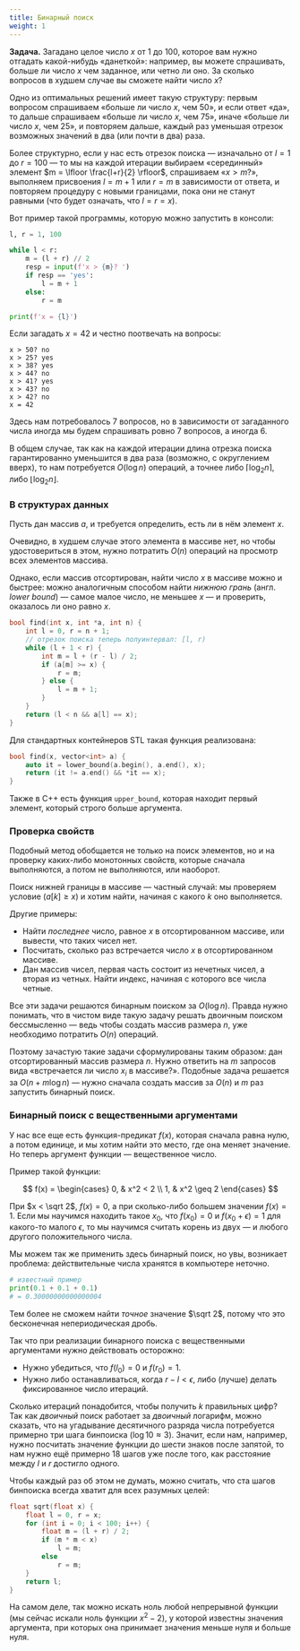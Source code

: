 ```yaml
---
title: Бинарный поиск
weight: 1
---
```


**Задача.** Загадано целое число $x$ от $1$ до $100$, которое вам нужно отгадать какой-нибудь «данеткой»: например, вы можете спрашивать, больше ли число $x$ чем заданное, или четно ли оно. За сколько вопросов в худшем случае вы сможете найти число $x$?

Одно из оптимальных решений имеет такую структуру: первым вопросом спрашиваем «больше ли число $x$, чем 50», и если ответ «да», то дальше спрашиваем «больше ли число $x$, чем 75», иначе «больше ли число $x$, чем 25», и повторяем дальше, каждый раз уменьшая отрезок возможных значений в два (или почти в два) раза.

Более структурно, если у нас есть отрезок поиска — изначально от $l=1$ до $r=100$ — то мы на каждой итерации выбираем «серединный» элемент $m = \lfloor \frac{l+r}{2} \rfloor$, спрашиваем «$x>m?$», выполняем присвоения $l = m + 1$ или $r = m$ в зависимости от ответа, и повторяем процедуру с новыми границами, пока они не станут равными (что будет означать, что $l = r = x$).

Вот пример такой программы, которую можно запустить в консоли:

```python
l, r = 1, 100

while l < r:
    m = (l + r) // 2
    resp = input(f'x > {m}? ')
    if resp == 'yes':
        l = m + 1
    else:
        r = m

print(f'x = {l}')
```

Если загадать $x=42$ и честно поотвечать на вопросы:

```
x > 50? no
x > 25? yes
x > 38? yes
x > 44? no
x > 41? yes
x > 43? no
x > 42? no
x = 42
```

Здесь нам потребовалось 7 вопросов, но в зависимости от загаданного числа иногда мы будем спрашивать ровно $7$ вопросов, а иногда $6$.

В общем случае, так как на каждой итерации длина отрезка поиска гарантированно уменьшится в два раза (возможно, с округлением вверх), то нам потребуется $O(\log n)$ операций, а точнее либо $\lceil \log_2 n \rceil$, либо $\lfloor \log_2 n \rfloor$.

### В структурах данных

Пусть дан массив $a$, и требуется определить, есть ли в нём элемент $x$.

Очевидно, в худшем случае этого элемента в массиве нет, но чтобы удостовериться в этом, нужно потратить $O(n)$ операций на просмотр всех элементов массива.

Однако, если массив отсортирован, найти число $x$ в массиве можно и быстрее: можно аналогичным способом найти *нижнюю грань* (англ. *lower bound*) — самое малое число, не меньшее $x$ — и проверить, оказалось ли оно равно $x$.

```cpp
bool find(int x, int *a, int n) {
    int l = 0, r = n + 1;
    // отрезок поиска теперь полуинтервал: [l, r)
    while (l + 1 < r) {
        int m = l + (r - l) / 2;
        if (a[m] >= x) {
            r = m;
        } else {
            l = m + 1;
        }
    }
    return (l < n && a[l] == x);
}
```

Для стандартных контейнеров STL такая функция реализована:

```cpp
bool find(x, vector<int> a) {
    auto it = lower_bound(a.begin(), a.end(), x);
    return (it != a.end() && *it == x);
}
```

Также в C++ есть функция `upper_bound`, которая находит первый элемент, который строго больше аргумента.

### Проверка свойств

Подобный метод обобщается не только на поиск элементов, но и на проверку каких-либо монотонных свойств, которые сначала выполняются, а потом не выполняются, или наоборот.

Поиск нижней границы в массиве — частный случай: мы проверяем условие $(a[k] \geq x)$ и хотим найти, начиная с какого $k$ оно выполняется.

Другие примеры:

- Найти *последнее* число, равное $x$ в отсортированном массиве, или вывести, что таких чисел нет.
- Посчитать, сколько раз встречается число $x$ в отсортированном массиве.
- Дан массив чисел, первая часть состоит из нечетных чисел, а вторая из четных. Найти индекс, начиная с которого все числа четные.

Все эти задачи решаются бинарным поиском за $O(\log{n})$. Правда нужно понимать, что в чистом виде такую задачу решать двоичным поиском бессмысленно — ведь чтобы создать массив размера $n$, уже необходимо потратить $O(n)$ операций.

Поэтому зачастую такие задачи сформулированы таким образом: дан отсортированный массив размера $n$. Нужно ответить на $m$ запросов вида «встречается ли число $x_i$ в массиве?». Подобные задача решается за $O(n + m\log{n})$ — нужно сначала создать массив за $O(n)$ и $m$ раз запустить бинарный поиск.

### Бинарный поиск с вещественными аргументами

У нас все еще есть функция-предикат $f(x)$, которая сначала равна нулю, а потом единице, и мы хотим найти это место, где она меняет значение. Но теперь аргумент функции — вещественное число.

Пример такой функции:

$$
f(x) = \begin{cases}
   0, & x^2 < 2
\\ 1, & x^2 \geq 2 
\end{cases}
$$

При $x < \sqrt 2$, $f(x) = 0$, а при сколько-либо большем значении $f(x) = 1$. Если мы научимся находить такое $x_0$, что $f(x_0) = 0$ и $f(x_0 + \epsilon) = 1$ для какого-то малого $\epsilon$, то мы научимся считать корень из двух — и любого другого положительного числа.

Мы можем так же применить здесь бинарный поиск, но увы, возникает проблема: действительные числа хранятся в компьютере неточно.

```python
# известный пример
print(0.1 + 0.1 + 0.1)
# = 0.30000000000000004
```

Тем более не сможем найти *точное* значение $\sqrt 2$, потому что это бесконечная непериодическая дробь.

Так что при реализации бинарного поиска с вещественными аргументами нужно действовать осторожно:

- Нужно убедиться, что $f(l_0) = 0$ и $f(r_0) = 1$.
- Нужно либо останавливаться, когда $r - l < \epsilon$, либо (лучше) делать фиксированное число итераций.

Сколько итераций понадобится, чтобы получить $k$ правильных цифр? Так как *двоичный* поиск работает за *двоичный* логарифм, можно сказать, что на угадывание десятичного разряда числа потребуется примерно три шага бинпоиска ($\log 10 \approx 3$). Значит, если нам, например, нужно посчитать значение функции до шести знаков после запятой, то нам нужно ещё примерно 18 шагов уже после того, как расстояние между $l$ и $r$ достигло одного.

Чтобы каждый раз об этом не думать, можно считать, что ста шагов бинпоиска всегда хватит для всех разумных целей:

```cpp
float sqrt(float x) {
    float l = 0, r = x;
    for (int i = 0; i < 100; i++) {
        float m = (l + r) / 2;
        if (m * m < x)
            l = m;
        else
            r = m;
    }
    return l;
}
```

На самом деле, так можно искать ноль любой непрерывной функции (мы сейчас искали ноль функции $x^2 - 2$), у которой известны значения аргумента, при которых она принимает значения меньше нуля и больше нуля.
